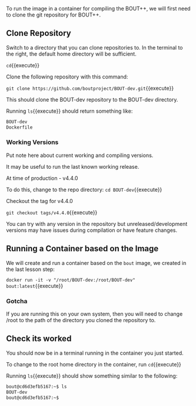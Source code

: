 To run the image in a container for compiling the BOUT++, we will first need to clone the git repository for BOUT++.

## Clone Repository

Switch to a directory that you can clone repositories to. In the terminal to the right, the default home directory will be sufficient.

`cd`{{execute}}

Clone the following repository with this command:

`git clone https://github.com/boutproject/BOUT-dev.git`{{execute}}

This should clone the BOUT-dev repository to the BOUT-dev directory.

Running `ls`{{execute}} should return something like:

```bash
BOUT-dev
Dockerfile
```

### Working Versions

Put note here about current working and compiling versions.

It may be useful to run the last known working release.

At time of production - v4.4.0

To do this, change to the repo directory: `cd BOUT-dev`{{execute}}

Checkout the tag for v4.4.0

`git checkout tags/v4.4.0`{{execute}}

You can try with any version in the repository but unreleased/development versions may have issues during compilation or have feature changes.

## Running a Container based on the Image

We will create and run a container based on the `bout` image, we created in the last lesson step:

`docker run -it -v "/root/BOUT-dev:/root/BOUT-dev" bout:latest`{{execute}}

### Gotcha

If you are running this on your own system, then you will need to change /root to the path of the directory you cloned the repository to.

## Check its worked

You should now be in a terminal running in the container you just started.

To change to the root home directory in the container, run `cd`{{execute}}

Running `ls`{{execute}} should show something similar to the following:

```bash
bout@cd6d3efb5167:~$ ls
BOUT-dev
bout@cd6d3efb5167:~$ 
```
